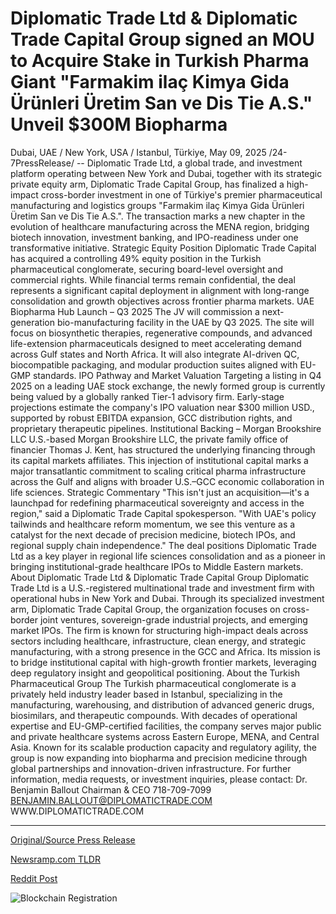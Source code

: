 # Diplomatic Trade Ltd & Diplomatic Trade Capital Group signed an MOU to Acquire Stake in Turkish Pharma Giant "Farmakim ilaç Kimya Gida Ürünleri Üretim San ve Dis Tie A.S." Unveil $300M Biopharma

Dubai, UAE / New York, USA / Istanbul, Türkiye, May 09, 2025 /24-7PressRelease/ -- Diplomatic Trade Ltd, a global trade, and investment platform operating between New York and Dubai, together with its strategic private equity arm, Diplomatic Trade Capital Group, has finalized a high-impact cross-border investment in one of Türkiye's premier pharmaceutical manufacturing and logistics groups "Farmakim ilaç Kimya Gida Ürünleri Üretim San ve Dis Tie A.S.". The transaction marks a new chapter in the evolution of healthcare manufacturing across the MENA region, bridging biotech innovation, investment banking, and IPO-readiness under one transformative initiative.  Strategic Equity Position Diplomatic Trade Capital has acquired a controlling 49% equity position in the Turkish pharmaceutical conglomerate, securing board-level oversight and commercial rights. While financial terms remain confidential, the deal represents a significant capital deployment in alignment with long-range consolidation and growth objectives across frontier pharma markets.  UAE Biopharma Hub Launch – Q3 2025 The JV will commission a next-generation bio-manufacturing facility in the UAE by Q3 2025. The site will focus on biosynthetic therapies, regenerative compounds, and advanced life-extension pharmaceuticals designed to meet accelerating demand across Gulf states and North Africa. It will also integrate AI-driven QC, biocompatible packaging, and modular production suites aligned with EU-GMP standards.  IPO Pathway and Market Valuation Targeting a listing in Q4 2025 on a leading UAE stock exchange, the newly formed group is currently being valued by a globally ranked Tier-1 advisory firm. Early-stage projections estimate the company's IPO valuation near $300 million USD., supported by robust EBITDA expansion, GCC distribution rights, and proprietary therapeutic pipelines.  Institutional Backing – Morgan Brookshire LLC U.S.-based Morgan Brookshire LLC, the private family office of financier Thomas J. Kent, has structured the underlying financing through its capital markets affiliates. This injection of institutional capital marks a major transatlantic commitment to scaling critical pharma infrastructure across the Gulf and aligns with broader U.S.–GCC economic collaboration in life sciences.  Strategic Commentary "This isn't just an acquisition—it's a launchpad for redefining pharmaceutical sovereignty and access in the region," said a Diplomatic Trade Capital spokesperson. "With UAE's policy tailwinds and healthcare reform momentum, we see this venture as a catalyst for the next decade of precision medicine, biotech IPOs, and regional supply chain independence."  The deal positions Diplomatic Trade Ltd as a key player in regional life sciences consolidation and as a pioneer in bringing institutional-grade healthcare IPOs to Middle Eastern markets.  About Diplomatic Trade Ltd & Diplomatic Trade Capital Group Diplomatic Trade Ltd is a U.S.-registered multinational trade and investment firm with operational hubs in New York and Dubai. Through its specialized investment arm, Diplomatic Trade Capital Group, the organization focuses on cross-border joint ventures, sovereign-grade industrial projects, and emerging market IPOs. The firm is known for structuring high-impact deals across sectors including healthcare, infrastructure, clean energy, and strategic manufacturing, with a strong presence in the GCC and Africa. Its mission is to bridge institutional capital with high-growth frontier markets, leveraging deep regulatory insight and geopolitical positioning.  About the Turkish Pharmaceutical Group The Turkish pharmaceutical conglomerate is a privately held industry leader based in Istanbul, specializing in the manufacturing, warehousing, and distribution of advanced generic drugs, biosimilars, and therapeutic compounds. With decades of operational expertise and EU-GMP-certified facilities, the company serves major public and private healthcare systems across Eastern Europe, MENA, and Central Asia. Known for its scalable production capacity and regulatory agility, the group is now expanding into biopharma and precision medicine through global partnerships and innovation-driven infrastructure.  For further information, media requests, or investment inquiries, please contact: Dr. Benjamin Ballout Chairman & CEO 718-709-7099 BENJAMIN.BALLOUT@DIPLOMATICTRADE.COM WWW.DIPLOMATICTRADE.COM 

---

[Original/Source Press Release](https://www.24-7pressrelease.com/press-release/522651/diplomatic-trade-ltd-diplomatic-trade-capital-group-signed-an-mou-to-acquire-stake-in-turkish-pharma-giant-farmakim-ila%C3%A7-kimya-gida-%C3%9Cr%C3%BCnleri-%C3%9Cretim-san-ve-dis-tie-as-unveil-300m-biopharma)
                    

[Newsramp.com TLDR](https://newsramp.com/curated-news/diplomatic-trade-ltd-invests-in-turkiye-pharma-giant-for-mena-healthcare-revolution/2e17cde44ea70987a5d62a513260d3ea) 

 



[Reddit Post](https://www.reddit.com/r/Business_NewsRamp/comments/1kioebf/diplomatic_trade_ltd_invests_in_türkiye_pharma/) 



![Blockchain Registration](https://cdn.newsramp.app/24-7PressRelease/qrcode/255/9/chipif7t.webp)